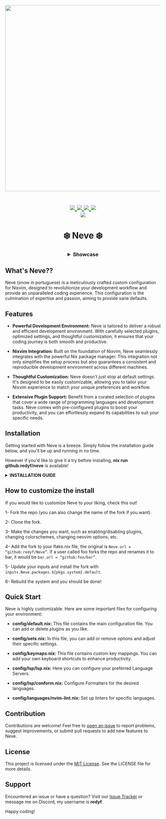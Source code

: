 <h1 align="center">
<a href='#'><img src="https://raw.githubusercontent.com/catppuccin/catppuccin/main/assets/palette/macchiato.png" width="600px"/></a>
  <br>
  <br>
  <div>
    <a href="https://github.com/redyf/Neve/issues">
        <img src="https://img.shields.io/github/issues/redyf/Neve?color=fab387&labelColor=303446&style=for-the-badge">
    </a>
    <a href="https://github.com/redyf/Neve/stargazers">
        <img src="https://img.shields.io/github/stars/redyf/Neve?color=ca9ee6&labelColor=303446&style=for-the-badge">
    </a>
    <a href="https://github.com/redyf/Neve">
        <img src="https://img.shields.io/github/repo-size/redyf/Neve?color=ea999c&labelColor=303446&style=for-the-badge">
    </a>
    <a href="https://github.com/redyf/Neve/blob/main/LICENCE">
        <img src="https://img.shields.io/static/v1.svg?style=for-the-badge&label=License&message=MIT&logoColor=ca9ee6&colorA=313244&colorB=cba6f7"/>
    </a>
    <br>
            <img href="https://builtwithnix.org" src="https://builtwithnix.org/badge.svg"/>
    </div>
   </h1>

<h1 align="center">❄️ Neve ❄️</h1>
<h3 align="center">

<details>
    <summary>Showcase</summary>

![Neve](./assets/showcase1.png)
![Neve2](./assets/showcase2.png)
![Neve3](./assets/showcase3.png)
![Neve4](./assets/showcase4.png)
![Neve5](./assets/showcase5.png)

</details>

</h3>

## What's Neve??

Neve (snow in portuguese) is a meticulously crafted custom configuration for Nixvim, designed to revolutionize your development workflow and provide an unparalleled coding experience. This configuration is the culmination of expertise and passion, aiming to provide sane defaults.

## Features

- **Powerful Development Environment:** Neve is tailored to deliver a robust and efficient development environment. With carefully selected plugins, optimized settings, and thoughtful customization, it ensures that your coding journey is both smooth and productive.

- **Nixvim Integration:** Built on the foundation of Nixvim, Neve seamlessly integrates with the powerful Nix package manager. This integration not only simplifies the setup process but also guarantees a consistent and reproducible development environment across different machines.

- **Thoughtful Customization:** Neve doesn't just stop at default settings. It's designed to be easily customizable, allowing you to tailor your Nixvim experience to match your unique preferences and workflow.

- **Extensive Plugin Support:** Benefit from a curated selection of plugins that cover a wide range of programming languages and development tasks. Neve comes with pre-configured plugins to boost your productivity, and you can effortlessly expand its capabilities to suit your specific needs.

## Installation

Getting started with Neve is a breeze. Simply follow the installation guide below, and you'll be up and running in no time.

However if you'd like to give it a try before installing, <b>nix run github:redyf/neve</b> is available!

<details>
    <summary><b>INSTALLATION GUIDE</b></summary>
    I'm assuming you already use nix flakes but in case you don't, please check this tutorial to enable them:

[Flakes](https://nixos.wiki/wiki/Flakes)

After enabling it, follow the steps below:

1- Go to flake.nix and add Neve.url = "github:redyf/Neve" to your inputs.

2- Run nix flake update, then Neve should be available for installation.

3- Install it by adding `inputs.Neve.packages.${pkgs.system}.default` to your environment.systemPackages or home.packages if you're using home-manager.

4- Rebuild your system and you should be done :

</details>

## How to customize the install

<p>If you would like to customize Neve to your liking, check this out!</p>

1- Fork the repo (you can also change the name of the fork if you want).

2- Clone the fork.

3- Make the changes you want, such as enabling/disabling plugins, changing colorschemes, changing neovim options, etc.

4- Add the fork to your flake.nix file, the original is `Neve.url = “github:redyf/Neve”`. If a user called foo forks the repo and renames it to bar, it would be `bar.url = “github:foo/bar”`.

5- Update your inputs and install the fork with `inputs.Neve.packages.${pkgs.system}.default`.

6- Rebuild the system and you should be done!

## Quick Start

Neve is highly customizable. Here are some important files for configuring your environment:

- **config/default.nix:** This file contains the main configuration file. You can add or delete plugins as you like.

- **config/sets.nix:** In this file, you can add or remove options and adjust their specific settings.

- **config/keymaps.nix:** This file contains custom key mappings. You can add your own keyboard shortcuts to enhance productivity.

- **config/lsp/lsp.nix:** Here you can configure your preferred Language Servers.

- **config/lsp/conform.nix:** Configure Formatters for the desired languages.

- **config/languages/nvim-lint.nix:** Set up linters for specific languages.

## Contribution

Contributions are welcome! Feel free to [open an issue](https://github.com/redyf/Neve/issues) to report problems, suggest improvements, or submit pull requests to add new features to Neve.

## License

This project is licensed under the [MIT License](LICENCE). See the LICENSE file for more details.

## Support

Encountered an issue or have a question? Visit our [Issue Tracker](https://github.com/redyf/Neve/issues) or message me on Discord, my username is **redyf**.

Happy coding!
